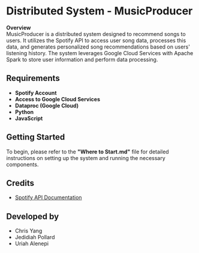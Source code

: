 # Distributed System - MusicProducer

**Overview**  
MusicProducer is a distributed system designed to recommend songs to users. It utilizes the Spotify API to access user song data, processes this data, and generates personalized song recommendations based on users' listening history. The system leverages Google Cloud Services with Apache Spark to store user information and perform data processing.

## Requirements
- **Spotify Account**
- **Access to Google Cloud Services**
- **Dataproc (Google Cloud)**
- **Python**
- **JavaScript**

## Getting Started
To begin, please refer to the **"Where to Start.md"** file for detailed instructions on setting up the system and running the necessary components.

## Credits
- [Spotify API Documentation](https://developer.spotify.com/documentation/web-api)

## Developed by
- Chris Yang
- Jedidiah Pollard
- Uriah Alenepi

